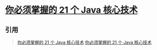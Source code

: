 # [你必须掌握的 21 个 Java 核心技术](https://mp.weixin.qq.com/s/EcJYl2WIk6I9tRwnN7RNwQ)


## 引用
>[你必须掌握的 21 个 Java 核心技术](https://mp.weixin.qq.com/s/EcJYl2WIk6I9tRwnN7RNwQ)
>[你必须掌握的 21 个 Java 核心技术](https://www.jb51.net/article/122070.htm)